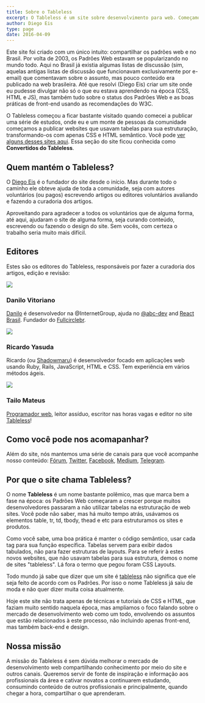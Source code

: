 ```yaml
---
title: Sobre o Tableless
excerpt: O Tableless é um site sobre desenvolvimento para web. Começamos falando sobre desenvolvimento front-end, mas hoje o site fala sobre design, ux, back-end, mercado e outros assuntos.
author: Diego Eis
type: page
date: 2016-04-09
---
```



<p>
  Este site foi criado com um único intuito: compartilhar os padrões web e no Brasil. Por volta de 2003, os Padrões Web estavam se popularizando no mundo todo. Aqui no Brasil já existia algumas listas de discussão (sim, aquelas antigas listas de discussão que funcionavam exclusivamente por e-email) que comentavam sobre o assunto, mas pouco conteúdo era publicado na web brasileira. Até que resolvi (Diego Eis) criar um site onde eu pudesse divulgar não só o que eu estava aprendendo na época (CSS, HTML e JS), mas também tudo sobre o status dos Padrões Web e as boas práticas de front-end usando as recomendações do W3C.
</p>
<p>
  O Tableless começou a ficar bastante visitado quando comecei a publicar uma série de estudos, onde eu e um monte de pessoas da comunidade começamos a publicar websites que usavam tabelas para sua estruturação, transformando-os com apenas CSS e HTML semântico. Você pode <a href="http://tableless.com.br/convertidos/">ver alguns desses sites aqui</a>. Essa seção do site ficou conhecida como <b>Convertidos do Tableless</b>.
</p>
  
<h2>Quem mantém o Tableless?</h2>
<p>
  O <a href="http://diegoeis.com">Diego Eis</a> é o fundador do site desde o início. Mas durante todo o caminho ele obteve ajuda de toda a comunidade, seja com autores voluntários (ou pagos) escrevendo artigos ou editores voluntários avaliando e fazendo a curadoria dos artigos.
</p>
<p>
  Aproveitando para agradecer a todos os voluntários que de alguma forma, até aqui, ajudaram o site de alguma forma, seja curando conteúdo, escrevendo ou fazendo o design do site. Sem vocês, com certeza o trabalho seria muito mais difícil.
</p>
  
<h2>Editores</h2>
<p>
  Estes são os editores do Tableless, responsáveis por fazer a curadoria dos artigos, edição e revisão:
</p>

<div class="tb-editors">
  <div class="tb-editor-bio">
      <img src="images/danilo.jpg" class="tb-editor-avatar">
      <h3>Danilo Vitoriano</h3>
      <p>
        <a href="https://twitter.com/dnvtrn">Danilo</a> é desenvolvedor na @InternetGroup, ajuda no <a href="https://github.com/abc-dev">@abc-dev</a> and <a href="https://github.com/react-brasil">React Brasil</a>. Fundador do <a href="https://github.com/fullcirclebr">Fullcirclebr</a>.
      </p>
  </div>

  <div class="tb-editor-bio">
      <img src="images/ricardo.jpg" class="tb-editor-avatar">
      <h3>Ricardo Yasuda</h3>
      <p>
        Ricardo (ou <a href="https://twitter.com/shadowmaru">Shadowmaru</a>) é desenvolvedor focado em aplicações web usando Ruby, Rails, JavaScript, HTML e CSS. Tem experiência em vários métodos ágeis.
      </p>
  </div>

  <div class="tb-editor-bio">
      <img src="images/tailo.jpg" class="tb-editor-avatar">
      <h3>Tailo Mateus</h3>
      <p>
        <a href="http://github.com/TailoMateus">Programador web</a>, leitor assíduo, escritor nas horas vagas e editor no site <a href="http://tableless.com.br">Tableless</a>!
      </p>
  </div>

</div>


<h2>Como você pode nos acomapanhar?</h2>
<p>
  Além do site, nós mantemos uma série de canais para que você acompanhe nosso conteúdo: <a href="http://forum.tableless.com.br/">Fórum</a>, <a href="http://twitter.com/tableless">Twitter</a>, <a href="http://facebook.com/tablelessbr">Facebook</a>, <a href="http://medium.com/tableless">Medium</a>, <a href="https://telegram.me/tableless">Telegram</a>.
</p>
  


<h2>Por que o site chama Tableless?</h2>

<p>
  O nome <b>Tableless</b> é um nome bastante polêmico, mas que marca bem a fase na época: os Padrões Web começaram a crescer porque muitos desenvolvedores passaram a não utilizar tabelas na estruturação de web sites. Você pode não saber, mas há muito tempo atrás, usávamos os elementos table, tr, td, tbody, thead e etc para estruturamos os sites e produtos.

</p>
<p>
  Como você sabe, uma boa prática é manter o código semântico, usar cada tag para sua função específica. Tabelas servem para exibir dados tabulados, não para fazer estruturas de layouts. Para se referir à estes novos websites, que não usavam tabelas para sua estrutura, demos o nome de sites "tableless". Lá fora o termo que pegou foram CSS Layouts.
</p>
<p>
  Todo mundo já sabe que dizer que um site é <a href="http://tableless.com.br/web-standards-vs-tableless">tableless</a> não significa que ele seja feito de acordo com os Padrões. Por isso o nome Tableless já saiu de moda e não quer dizer muita coisa atualmente.
</p>
<p>
  Hoje este site não trata apenas de técnicas e tutoriais de CSS e HTML, que faziam muito sentido naquela época, mas ampliamos o foco falando sobre o mercado de desenvolvimento web como um todo, envolvendo os assuntos que estão relacionados à este processo, não incluindo apenas front-end, mas também back-end e design.
</p>

<h2>Nossa missão</h2>
<p>
  A missão do Tableless é sem dúvida melhorar o mercado de desenvolvimento web compartilhando conhecimento por meio do site e outros canais. Queremos servir de fonte de inspiração e informação aos profissionais da área e cativar novatos a continuarem estudando, consumindo conteúdo de outros profissionais e principalmente, quando chegar a hora, compartilhar o que aprenderam.
</p>


<!--
<h3>Uma pequena história em vídeo</h3>
<object width="500" height="405"><param name="movie" value="http://www.youtube.com/v/SX5bCCtHYXo&hl=pt-br&fs=1&rel=0&color1=0x3a3a3a&color2=0x999999&border=1"></param><param name="allowFullScreen" value="true"></param><param name="allowscriptaccess" value="always"></param><embed src="http://www.youtube.com/v/SX5bCCtHYXo&hl=pt-br&fs=1&rel=0&color1=0x3a3a3a&color2=0x999999&border=1" type="application/x-shockwave-flash" allowscriptaccess="always" allowfullscreen="true" width="500" height="405"></embed></object>-->

